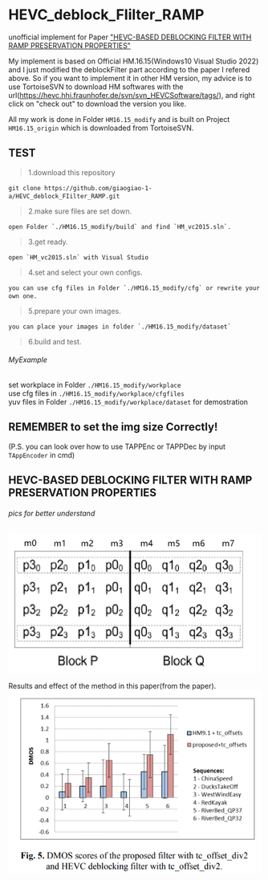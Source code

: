# HEVC_deblock_FIilter_RAMP
unofficial implement for Paper ["HEVC-BASED DEBLOCKING FILTER WITH RAMP PRESERVATION PROPERTIES"](https://ieeexplore.ieee.org/document/7025744/)

My implement is based on Official HM.16.15(Windows10 Visual Studio 2022) and I just modified the deblockFilter part according to the paper I refered above.
So if you want to implement it in other HM version, my advice is to use TortoiseSVN to download HM softwares with the url(https://hevc.hhi.fraunhofer.de/svn/svn_HEVCSoftware/tags/), and right click on "check out" to download the version you like.

All my work is done in Folder `HM16.15_modify` and is built on Project `HM16.15_origin` which is downloaded from TortoiseSVN.

## TEST 
> 1.download this repository
```
git clone https://github.com/giaogiao-1-a/HEVC_deblock_FIilter_RAMP.git
```
> 2.make sure files are set down.
```
open Folder `./HM16.15_modify/build` and find `HM_vc2015.sln`.
```
> 3.get ready.
```
open `HM_vc2015.sln` with Visual Studio
```
> 4.set and select your own configs.
```
you can use cfg files in Folder `./HM16.15_modify/cfg` or rewrite your own one.
```
> 5.prepare your own images.
```
you can place your images in folder `./HM16.15_modify/dataset`
```
> 6.build and test.
###### MyExample
set workplace in Folder `./HM16.15_modify/workplace`  
use cfg files in `./HM16.15_modify/workplace/cfgfiles`  
yuv files in Folder `./HM16.15_modify/workplace/dataset` for demostration  
## REMEMBER to set the img size Correctly!
(P.S. you can look over how to use TAPPEnc or TAPPDec by input `TAppEncoder` in cmd)  

## HEVC-BASED DEBLOCKING FILTER WITH RAMP PRESERVATION PROPERTIES

###### pics for better understand  
![image](demo.png)  

Results and effect of the method in this paper(from the paper).  
![image](demo2.png)  




